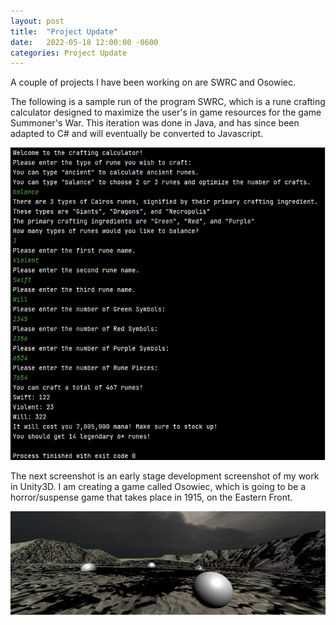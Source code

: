 ```yaml
---
layout: post
title:  "Project Update"
date:   2022-05-18 12:00:00 -0600
categories: Project Update
---
```



A couple of projects I have been working on are SWRC and Osowiec.

The following is a sample run of the program SWRC, which is a rune crafting calculator designed to maximize the user's in game resources for the game Summoner's War. This iteration was done in Java, and has since been adapted to C# and will eventually be converted to Javascript.

![SWRC](/assets/img/SWRC.png "Sample output")


The next screenshot is an early stage development screenshot of my work in Unity3D. I am creating a game called Osowiec, which is going to be a horror/suspense game that takes place in 1915, on the Eastern Front. 

![Osowiec](/assets/img/Osowiec.png "Sample game mechanics, spheres are mines, barbed wire is barbed wire")